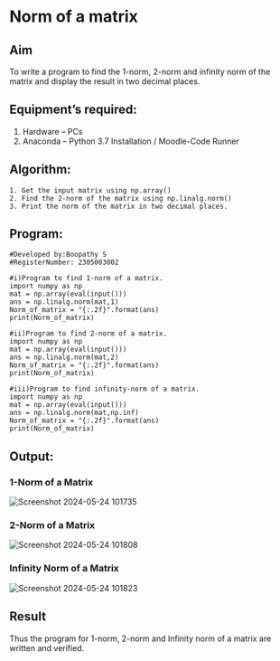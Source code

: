 # Norm of a matrix
## Aim
To write a program to find the 1-norm, 2-norm and infinity norm of the matrix and display the result in two decimal places.
## Equipment’s required:
1.	Hardware – PCs
2.	Anaconda – Python 3.7 Installation / Moodle-Code Runner
## Algorithm:
	1. Get the input matrix using np.array()   
    2. Find the 2-norm of the matrix using np.linalg.norm()
	3. Print the norm of the matrix in two decimal places.
## Program:
```
#Developed by:Boopathy S
#RegisterNumber: 2305003002

#i)Program to find 1-norm of a matrix.
import numpy as np
mat = np.array(eval(input()))
ans = np.linalg.norm(mat,1)
Norm_of_matrix = "{:.2f}".format(ans)
print(Norm_of_matrix)

#ii)Program to find 2-norm of a matrix.
import numpy as np
mat = np.array(eval(input()))
ans = np.linalg.norm(mat,2)
Norm_of_matrix = "{:.2f}".format(ans)
print(Norm_of_matrix)

#iii)Program to find infinity-norm of a matrix.
import numpy as np
mat = np.array(eval(input()))
ans = np.linalg.norm(mat,np.inf)
Norm_of_matrix = "{:.2f}".format(ans)
print(Norm_of_matrix)
```
## Output:
### 1-Norm of a Matrix
![Screenshot 2024-05-24 101735](https://github.com/BOOPATHYS0660/Norm-of-a-matrix/assets/155909381/ab175164-67b2-405f-8889-5a55dbd71b85)

### 2-Norm of a Matrix
![Screenshot 2024-05-24 101808](https://github.com/BOOPATHYS0660/Norm-of-a-matrix/assets/155909381/27a5be87-5fbb-41df-94fa-517e1ba7825b)

### Infinity Norm of a Matrix
![Screenshot 2024-05-24 101823](https://github.com/BOOPATHYS0660/Norm-of-a-matrix/assets/155909381/2ab2f30a-6e3e-4b31-b4f5-ff73ba3852b8)


## Result
Thus the program for 1-norm, 2-norm and Infinity norm of a matrix are written and verified.
